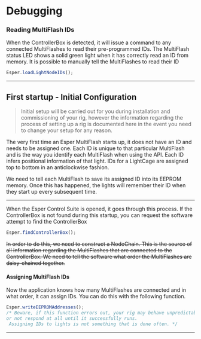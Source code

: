 # Debugging


### Reading MultiFlash IDs
When the ControllerBox is detected, it will issue a command to any connected MultiFlashes to read their pre-programmed IDs. The MultiFlash status LED shows a solid green light when it has correctly read an ID from memory. It is possible to manually tell the MultiFlashes to read their ID 
```javascript
Esper.loadLightNodeIDs();
``` 


 ***
## First startup - Initial Configuration
>Initial setup will be carried out for you during installation and commissioning of your rig, however the information regarding the process of setting up a rig is documented here in the event you need to change your setup for any reason.

The very first time an Esper MultiFlash starts up, it does not have an ID and needs to be assigned one. Each ID is unique to that particular MultiFlash and is the way you identify each MultiFlash when using the API. Each ID infers positional information of that light. IDs for a LightCage are assigned top to bottom in an anticlockwise fashion. 

We need to tell each MultiFlash to save its assigned ID into its EEPROM memory. Once this has happened, the lights will remember their ID when they start up every subsequent time. 

___
When the Esper Control Suite is opened, it goes through this process. If the ControllerBox is not found during this startup, you can request the software attempt to find the ControllerBox 
```javascript
Esper.findControllerBox();
```




~~In order to do this, we need to construct a NodeChain. This is the source of all information regarding the MultiFlashes that are connected to the ControllerBox. We need to tell the software what order the MultiFlashes are daisy-chained together.~~


#### Assigning MultiFlash IDs

Now the application knows how many MultiFlashes are connected and in what order, it can assign IDs. You can do this with the following function.

```javascript
Esper.writeEEPROMAddresses();
/* Beware, if this function errors out, your rig may behave unpredictably 
or not respond at all until it successfully runs.
 Assigning IDs to lights is not something that is done often. */
```
___
